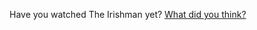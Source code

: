 Have you watched The Irishman yet? <a href="https://twitter.com/davewiner/status/1200029726372507648">What did you think?</a>
